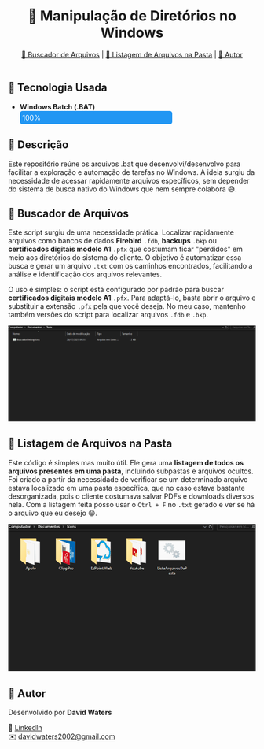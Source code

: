 <h1 align="center">📂 Manipulação de Diretórios no Windows</h1>

<!-- Sumário -->
<div align="center">
  <a href="#arquivo1">📄 Buscador de Arquivos</a> |
  <a href="#arquivo2">📄 Listagem de Arquivos na Pasta</a> |
  <a href="#autor">👤 Autor</a>
</div>

<br />

<!-- Tecnologias -->
<h2>🚀 Tecnologia Usada</h2>

<ul>
  <li><b>Windows Batch (.BAT)</b>
    <div style="background-color:#e0e0e0; border-radius:5px; width:300px;">
      <div style="width:100%; background-color:#2196f3; padding:5px; color:white; border-radius:5px;">100%</div>
    </div>
  </li>
</ul>

<!-- Descrição -->
<h2>📝 Descrição</h2>
<p>
    Este repositório reúne os arquivos .bat que desenvolvi/desenvolvo para facilitar a exploração e automação de tarefas no Windows. A ideia surgiu da necessidade de acessar rapidamente arquivos específicos, sem depender do sistema de busca nativo do Windows que nem sempre colabora 😅.
</p>

<!-- Arquivo 1 -->
<h2 id="arquivo1">📄 Buscador de Arquivos</h2>
<p>
  Este script surgiu de uma necessidade prática. Localizar rapidamente arquivos como bancos de dados 
  <strong>Firebird</strong> <code>.fdb</code>, <strong>backups</strong> <code>.bkp</code> ou 
  <strong>certificados digitais modelo A1</strong> <code>.pfx</code> que costumam ficar "perdidos" 
  em meio aos diretórios do sistema do cliente. O objetivo é automatizar essa busca e gerar um arquivo 
  <code>.txt</code> com os caminhos encontrados, facilitando a análise e identificação dos arquivos relevantes.
</p>

<p>
  O uso é simples: o script está configurado por padrão para buscar 
  <strong>certificados digitais modelo A1</strong> <code>.pfx</code>. Para adaptá-lo, 
  basta abrir o arquivo e substituir a extensão <code>.pfx</code> pela que você deseja. 
  No meu caso, mantenho também versões do script para localizar arquivos <code>.fdb</code> e <code>.bkp</code>.
</p>
<img src="gifs/BuscadorDeArquivos.gif" alt="Demonstração do projeto" width="600"/>

<!-- Arquivo 2 -->
<h2 id="arquivo2">📄 Listagem de Arquivos na Pasta</h2>
<p>
  Este código é simples mas muito útil. Ele gera uma <b>listagem de todos os arquivos presentes em uma pasta</b>, incluindo subpastas e arquivos ocultos. 
  Foi criado a partir da necessidade de verificar se um determinado arquivo estava localizado em uma pasta específica, que no caso estava bastante desorganizada, pois o cliente costumava salvar PDFs e downloads diversos nela.
  Com a listagem feita posso usar o <code>Ctrl + F</code> no <code>.txt</code> gerado e ver se há o arquivo que eu desejo 😁.
</p>
<img src="gifs/ListaArquivosDaPasta.gif" alt="Demonstração do projeto" width="600"/>

<!-- Eu -->
<h2 id="autor">👤 Autor</h2>
<p>
  Desenvolvido por <strong>David Waters</strong> <br/>
<p>
  🔗 <a href="https://www.linkedin.com/in/davidwatersrodrigues">LinkedIn</a><br/>
  ✉️ <a href="mailto:davidwaters2002@gmail.com">davidwaters2002@gmail.com</a>
</p>

</p>
